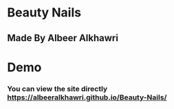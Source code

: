 # Beauty Nails

 ## Made By Albeer Alkhawri


# Demo
  ### You can view the site directly https://albeeralkhawri.github.io/Beauty-Nails/